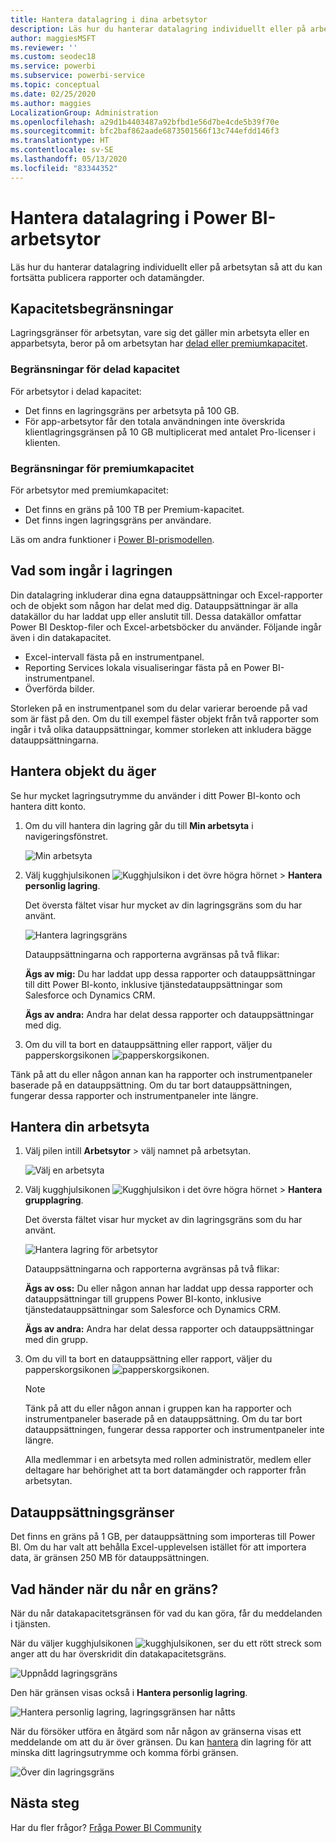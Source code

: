 ```yaml
---
title: Hantera datalagring i dina arbetsytor
description: Läs hur du hanterar datalagring individuellt eller på arbetsytan för att se till att du kan fortsätta publicera rapporter och datamängder.
author: maggiesMSFT
ms.reviewer: ''
ms.custom: seodec18
ms.service: powerbi
ms.subservice: powerbi-service
ms.topic: conceptual
ms.date: 02/25/2020
ms.author: maggies
LocalizationGroup: Administration
ms.openlocfilehash: a29d1b4403487a92bfbd1e56d7be4cde5b39f70e
ms.sourcegitcommit: bfc2baf862aade6873501566f13c744efdd146f3
ms.translationtype: HT
ms.contentlocale: sv-SE
ms.lasthandoff: 05/13/2020
ms.locfileid: "83344352"
---
```

# <a name="manage-data-storage-in-power-bi-workspaces"></a>Hantera datalagring i Power BI-arbetsytor

Läs hur du hanterar datalagring individuellt eller på arbetsytan så att du kan fortsätta publicera rapporter och datamängder.

## <a name="capacity-limits"></a>Kapacitetsbegränsningar

Lagringsgränser för arbetsytan, vare sig det gäller min arbetsyta eller en apparbetsyta, beror på om arbetsytan har [delad eller premiumkapacitet](../fundamentals/service-basic-concepts.md#capacities).

### <a name="shared-capacity-limits"></a>Begränsningar för delad kapacitet
För arbetsytor i delad kapacitet: 

- Det finns en lagringsgräns per arbetsyta på 100 GB.
- För app-arbetsytor får den totala användningen inte överskrida klientlagringsgränsen på 10 GB multiplicerat med antalet Pro-licenser i klienten.

### <a name="premium-capacity-limits"></a>Begränsningar för premiumkapacitet
För arbetsytor med premiumkapacitet:
- Det finns en gräns på 100 TB per Premium-kapacitet.
- Det finns ingen lagringsgräns per användare.

Läs om andra funktioner i [Power BI-prismodellen](https://powerbi.microsoft.com/pricing).

## <a name="whats-included-in-storage"></a>Vad som ingår i lagringen

Din datalagring inkluderar dina egna datauppsättningar och Excel-rapporter och de objekt som någon har delat med dig. Datauppsättningar är alla datakällor du har laddat upp eller anslutit till. Dessa datakällor omfattar Power BI Desktop-filer och Excel-arbetsböcker du använder. Följande ingår även i din datakapacitet.

* Excel-intervall fästa på en instrumentpanel.
* Reporting Services lokala visualiseringar fästa på en Power BI-instrumentpanel.
* Överförda bilder.

Storleken på en instrumentpanel som du delar varierar beroende på vad som är fäst på den. Om du till exempel fäster objekt från två rapporter som ingår i två olika datauppsättningar, kommer storleken att inkludera bägge datauppsättningarna.

<a name="manage"/>

## <a name="manage-items-you-own"></a>Hantera objekt du äger

Se hur mycket lagringsutrymme du använder i ditt Power BI-konto och hantera ditt konto.

1. Om du vill hantera din lagring går du till **Min arbetsyta** i navigeringsfönstret.
   
    ![Min arbetsyta](media/service-admin-manage-your-data-storage-in-power-bi/pbi_myworkspace.png)

2. Välj kugghjulsikonen ![Kugghjulsikon](media/service-admin-manage-your-data-storage-in-power-bi/pbi_gearicon.png) i det övre högra hörnet \> **Hantera personlig lagring**.
   
    Det översta fältet visar hur mycket av din lagringsgräns som du har använt.
   
    ![Hantera lagringsgräns](media/service-admin-manage-your-data-storage-in-power-bi/pbi_persnlstorage.png)
   
    Datauppsättningarna och rapporterna avgränsas på två flikar:
   
    **Ägs av mig:** Du har laddat upp dessa rapporter och datauppsättningar till ditt Power BI-konto, inklusive tjänstedatauppsättningar som Salesforce och Dynamics CRM.  

    **Ägs av andra:** Andra har delat dessa rapporter och datauppsättningar med dig.
1. Om du vill ta bort en datauppsättning eller rapport, väljer du papperskorgsikonen ![papperskorgsikonen](media/service-admin-manage-your-data-storage-in-power-bi/pbi_deleteicon.png).

Tänk på att du eller någon annan kan ha rapporter och instrumentpaneler baserade på en datauppsättning. Om du tar bort datauppsättningen, fungerar dessa rapporter och instrumentpaneler inte längre.

## <a name="manage-your-workspace"></a>Hantera din arbetsyta
1. Välj pilen intill **Arbetsytor** \> välj namnet på arbetsytan.
   
    ![Välj en arbetsyta](media/service-admin-manage-your-data-storage-in-power-bi/pbi_groupworkspaces.png)
2. Välj kugghjulsikonen ![Kugghjulsikon](media/service-admin-manage-your-data-storage-in-power-bi/pbi_gearicon.png) i det övre högra hörnet \>  **Hantera grupplagring**.
   
    Det översta fältet visar hur mycket av din lagringsgräns som du har använt.
   
    ![Hantera lagring för arbetsytor](media/service-admin-manage-your-data-storage-in-power-bi/pbi_groupstorage.png)
   
    Datauppsättningarna och rapporterna avgränsas på två flikar:
   
    **Ägs av oss:** Du eller någon annan har laddat upp dessa rapporter och datauppsättningar till gruppens Power BI-konto, inklusive tjänstedatauppsättningar som Salesforce och Dynamics CRM.

    **Ägs av andra:** Andra har delat dessa rapporter och datauppsättningar med din grupp.

3. Om du vill ta bort en datauppsättning eller rapport, väljer du papperskorgsikonen ![papperskorgsikonen](media/service-admin-manage-your-data-storage-in-power-bi/pbi_deleteicon.png).
   
   > [!NOTE]
   > Tänk på att du eller någon annan i gruppen kan ha rapporter och instrumentpaneler baserade på en datauppsättning. Om du tar bort datauppsättningen, fungerar dessa rapporter och instrumentpaneler inte längre.
   
   Alla medlemmar i en arbetsyta med rollen administratör, medlem eller deltagare har behörighet att ta bort datamängder och rapporter från arbetsytan.

## <a name="dataset-limits"></a>Datauppsättningsgränser
Det finns en gräns på 1 GB, per datauppsättning som importeras till Power BI. Om du har valt att behålla Excel-upplevelsen istället för att importera data, är gränsen 250 MB för datauppsättningen.

## <a name="what-happens-when-you-reach-a-limit"></a>Vad händer när du når en gräns?
När du når datakapacitetsgränsen för vad du kan göra, får du meddelanden i tjänsten. 

När du väljer kugghjulsikonen ![kugghjulsikonen](media/service-admin-manage-your-data-storage-in-power-bi/pbi_gearicon.png), ser du ett rött streck som anger att du har överskridit din datakapacitetsgräns.

![Uppnådd lagringsgräns](media/service-admin-manage-your-data-storage-in-power-bi/manage-storage-limit.png)

Den här gränsen visas också i **Hantera personlig lagring**.

 ![Hantera personlig lagring, lagringsgränsen har nåtts](media/service-admin-manage-your-data-storage-in-power-bi/manage-storage-limit2.png)

 När du försöker utföra en åtgärd som når någon av gränserna visas ett meddelande om att du är över gränsen. Du kan [hantera](#manage) din lagring för att minska ditt lagringsutrymme och komma förbi gränsen.

 ![Över din lagringsgräns](media/service-admin-manage-your-data-storage-in-power-bi/powerbi-pro-over-limit.png)

 ## <a name="next-steps"></a>Nästa steg

 Har du fler frågor? [Fråga Power BI Community](https://community.powerbi.com/)
